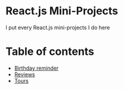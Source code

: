 # React.js Mini-Projects
I put every React.js mini-projects I do here

# Table of contents
- [Birthday reminder](./birthday-reminder)
- [Reviews](./reviews)
- [Tours](./tours)
